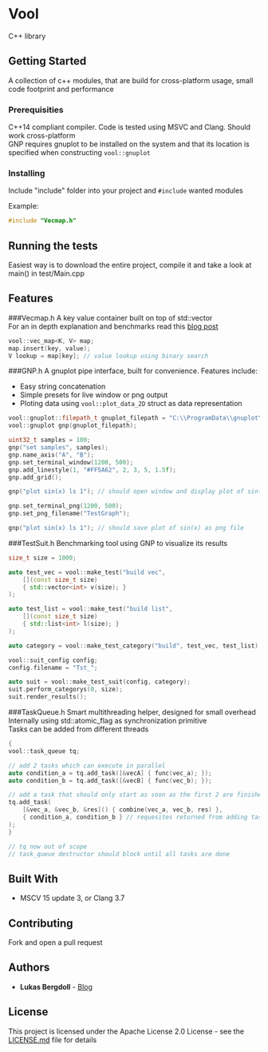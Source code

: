 # Vool

C++ library

## Getting Started

A collection of c++ modules, that are build for cross-platform usage, small code footprint and performance

### Prerequisities

C++14 compliant compiler. Code is tested using MSVC and Clang. Should work cross-platform  
GNP requires gnuplot to be installed on the system and that its location is specified when constructing `vool::gnuplot`

### Installing

Include "include" folder into your project and `#include` wanted modules

Example:

```cpp
#include "Vecmap.h"
```

## Running the tests

Easiest way is to download the entire project, compile it and take a look at main() in test/Main.cpp

## Features

###Vecmap.h
A key value container built on top of std::vector  
For an in depth explanation and benchmarks read this [blog post](http://www.lukas-bergdoll.net/blog/2016/1/31/big-o-pitfalls)

```cpp
vool::vec_map<K, V> map;
map.insert(key, value);
V lookup = map[key]; // value lookup using binary search
```

###GNP.h
A gnuplot pipe interface, built for convenience. Features include:
* Easy string concatenation
* Simple presets for live window or png output
* Ploting data using `vool::plot_data_2D` struct as data representation

```cpp
vool::gnuplot::filepath_t gnuplot_filepath = "C:\\ProgramData\\gnuplot\\bin\\gnuplot";
vool::gnuplot gnp(gnuplot_filepath);

uint32_t samples = 100;
gnp("set samples", samples);
gnp.name_axis("A", "B");
gnp.set_terminal_window(1200, 500);
gnp.add_linestyle(1, "#FF5A62", 2, 3, 5, 1.5f);
gnp.add_grid();

gnp("plot sin(x) ls 1"); // should open window and display plot of sin(x)

gnp.set_terminal_png(1200, 500);
gnp.set_png_filename("TestGraph");

gnp("plot sin(x) ls 1"); // should save plot of sin(x) as png file
```

###TestSuit.h
Benchmarking tool using GNP to visualize its results

```cpp
size_t size = 1000;

auto test_vec = vool::make_test("build vec",
    [](const size_t size)
    { std::vector<int> v(size); }
);

auto test_list = vool::make_test("build list",
    [](const size_t size)
    { std::list<int> l(size); }
);

auto category = vool::make_test_category("build", test_vec, test_list);

vool::suit_config config;
config.filename = "Tst_";

auto suit = vool::make_test_suit(config, category);
suit.perform_categorys(0, size);
suit.render_results();
```

###TaskQueue.h
Smart multithreading helper, designed for small overhead  
Internally using std::atomic_flag as synchronization primitive  
Tasks can be added from different threads

```cpp
{
vool::task_queue tq;

// add 2 tasks which can execute in parallel
auto condition_a = tq.add_task([&vecA] { func(vec_a); });
auto condition_b = tq.add_task([&vecB] { func(vec_b); });

// add a task that should only start as soon as the first 2 are finished
tq.add_task(
	[&vec_a, &vec_b, &res]() { combine(vec_a, vec_b, res) },
	{ condition_a, condition_b } // requesites returned from adding task A and B
);
}

// tq now out of scope
// task_queue destructor should block until all tasks are done
```

## Built With

* MSCV 15 update 3, or Clang 3.7

## Contributing

Fork and open a pull request

## Authors

* **Lukas Bergdoll** - [Blog](http://www.lukas-bergdoll.net/blog)

## License

This project is licensed under the Apache License 2.0 License - see the [LICENSE.md](LICENSE.md) file for details
